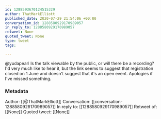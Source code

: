 ```yaml
---
id: 1288593670124515329
author: ThatMarkElliott
published_date: 2020-07-29 21:54:06 +00:00
conversation_id: 1288580929170989057
in_reply_to: 1288580929170989057
retweet: None
quoted_tweet: None
type: tweet
tags:

---
```


@yudapearl Is the talk viewable by the public, or will there be a recording? I'd very much like to hear it, but the link seems to suggest that registration closed on 1 June and doesn't suggest that it's an open event. Apologies if I've missed something.

### Metadata

Author: [[@ThatMarkElliott]]
Conversation: [[conversation-1288580929170989057]]
In reply to: [[1288580929170989057]]
Retweet of: [[None]]
Quoted tweet: [[None]]
